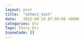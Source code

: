 ```yaml
---
layout: post
title:  "others_test"
date:   2022-08-10 07:00:00 +0000
categories: Etc
Tags: Story Etc
SceneCode: []
---
```


